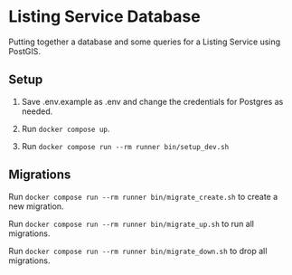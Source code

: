 # Listing Service Database

Putting together a database and some queries for a Listing Service using
PostGIS.

## Setup

1. Save .env.example as .env and change the credentials for Postgres as needed.

2. Run `docker compose up`.

3. Run `docker compose run --rm runner bin/setup_dev.sh`

## Migrations

Run `docker compose run --rm runner bin/migrate_create.sh` to create a new migration.

Run `docker compose run --rm runner bin/migrate_up.sh` to run all migrations.

Run `docker compose run --rm runner bin/migrate_down.sh` to drop all migrations.
